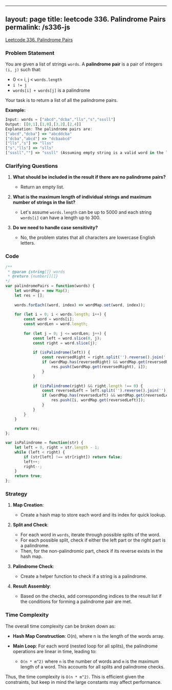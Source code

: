 
---
layout: page
title: leetcode 336. Palindrome Pairs
permalink: /s336-js
---
[Leetcode 336. Palindrome Pairs](https://algoadvance.github.io/algoadvance/l336)
### Problem Statement

You are given a list of strings `words`. A **palindrome pair** is a pair of integers `(i, j)` such that:

- 0 <= i, j < `words.length`
- `i != j`
- `words[i] + words[j]` is a palindrome

Your task is to return a list of all the palindrome pairs.

**Example:**
```javascript
Input: words = ["abcd","dcba","lls","s","sssll"]
Output: [[0,1],[1,0],[3,2],[2,4]]
Explanation: The palindrome pairs are:
["abcd","dcba"] => "abcddcba"
["dcba","abcd"] => "dcbaabcd"
["lls","s"] => "llss"
["s","lls"] => "slls"
["sssll",""] => "sssll" (Assuming empty string is a valid word in the list)
```

### Clarifying Questions

1. **What should be included in the result if there are no palindrome pairs?**
   - Return an empty list.
   
2. **What is the maximum length of individual strings and maximum number of strings in the list?**
   - Let's assume `words.length` can be up to 5000 and each string `words[i]` can have a length up to 300.

3. **Do we need to handle case sensitivity?**
   - No, the problem states that all characters are lowercase English letters.

### Code

```javascript
/**
 * @param {string[]} words
 * @return {number[][]}
*/
var palindromePairs = function(words) {
    let wordMap = new Map();
    let res = [];
    
    words.forEach((word, index) => wordMap.set(word, index));
    
    for (let i = 0; i < words.length; i++) {
        const word = words[i];
        const wordLen = word.length;
        
        for (let j = 0; j <= wordLen; j++) {
            const left = word.slice(0, j);
            const right = word.slice(j);
            
            if (isPalindrome(left)) {
                const reversedRight = right.split('').reverse().join('');
                if (wordMap.has(reversedRight) && wordMap.get(reversedRight) !== i) {
                    res.push([wordMap.get(reversedRight), i]);
                }
            }
            
            if (isPalindrome(right) && right.length !== 0) {
                const reversedLeft = left.split('').reverse().join('');
                if (wordMap.has(reversedLeft) && wordMap.get(reversedLeft) !== i) {
                    res.push([i, wordMap.get(reversedLeft)]);
                }
            }
        }
    }
    
    return res;
};

var isPalindrome = function(str) {
    let left = 0, right = str.length - 1;
    while (left < right) {
        if (str[left] !== str[right]) return false;
        left++;
        right--;
    }
    return true;
};
```

### Strategy

1. **Map Creation**:
   - Create a hash map to store each word and its index for quick lookup.

2. **Split and Check**:
   - For each word in `words`, iterate through possible splits of the word.
   - For each possible split, check if either the left part or the right part is a palindrome.
   - Then, for the non-palindromic part, check if its reverse exists in the hash map.

3. **Palindrome Check**:
   - Create a helper function to check if a string is a palindrome.

4. **Result Assembly**:
   - Based on the checks, add corresponding indices to the result list if the conditions for forming a palindrome pair are met.

### Time Complexity

The overall time complexity can be broken down as:

- **Hash Map Construction**: O(n), where n is the length of the words array.
- **Main Loop**: For each word (nested loop for all splits), the palindrome operations are linear in time, leading to:

    - `O(n * m^2)` where `n` is the number of words and `m` is the maximum length of a word. This accounts for all splits and palindrome checks.

Thus, the time complexity is `O(n * m^2)`. This is efficient given the constraints, but keep in mind the large constants may affect performance.